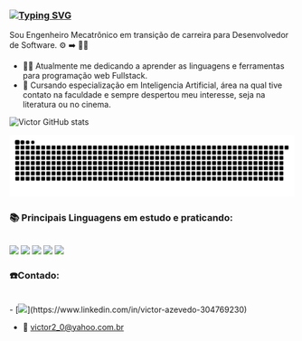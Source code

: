 ### [![Typing SVG](https://readme-typing-svg.herokuapp.com?duration=7000&color=7569B6&background=C5C5C500&vCenter=true&lines=Ol%C3%A1!!!+Sou+Victor+Azevedo.%F0%9F%A7%91%E2%80%8D%F0%9F%92%BB)](https://git.io/typing-svg)

Sou Engenheiro Mecatrônico em transição de carreira para Desenvolvedor de Software. ⚙️ ➡️ 👨‍💻

-  👨‍💻 Atualmente me dedicando a aprender as linguagens e ferramentas para programação web Fullstack.
-  🧠 Cursando especialização em Inteligencia Artificial, área na qual tive contato na faculdade e sempre despertou meu interesse, seja na literatura ou no cinema.


![Victor GitHub stats](https://github-readme-stats.vercel.app/api?username=victor18azevedo&show_icons=true&theme=tokyonight)


![Snake animation](https://github.com/victor18azevedo/victor18azevedo/blob/output/github-contribution-grid-snake.svg)

### 📚 Principais Linguagens em estudo e praticando:
<div style='displayÇ in line_block'><br/>
<img src= "https://img.shields.io/badge/Python-14354C?style=for-the-badge&logo=python&logoColor=white">
<img src= "https://img.shields.io/badge/HTML5-E34F26?style=for-the-badge&logo=html5&logoColor=white">
<img src= "https://img.shields.io/badge/CSS3-1572B6?style=for-the-badge&logo=css3&logoColor=white"> 
<img src= "https://img.shields.io/badge/JavaScript-F7DF1E?style=for-the-badge&logo=javascript&logoColor=black">
<img src ="https://img.shields.io/badge/Java-ED8B00?style=for-the-badge&logo=java&logoColor=white">  
</div>

### ☎️Contado:
<div><br/></div>
- [<img src="https://img.shields.io/badge/linkedin-%230077B5.svg?&style=for-the-badge&logo=linkedin&logoColor=white" />](https://www.linkedin.com/in/victor-azevedo-304769230)

- 📧 victor2_0@yahoo.com.br

<!-- 
[![Top Langs](https://github-readme-stats.vercel.app/api/top-langs/?username=victor18azevedo&layout=compact)](https://github.com/victor18azevedo/github-readme-stats)

-->
